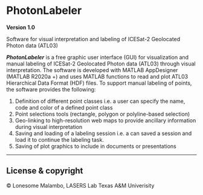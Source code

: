 # PhotonLabeler

**Version 1.0**

Software for visual interpretation and labeling of ICESat-2 Geolocated Photon data (ATL03)

**_PhotonLabeler_** is a free graphic user interface (GUI) for visualization and manual labeling of ICESat-2 Geolocated Photon data (ATL03) through visual interpretation. The software is developed with MATLAB AppDesigner (MATLAB R2020a +) and uses MATLAB functions to read and plot ATL03 Hierarchical Data Format (HDF) files. To support manual labeling of points, the software provides the following:
1) Definition of different point classes i.e. a user can specify the name, code and color of a defined point class
2) Point selections tools (rectangle, polygon or polyline-based selection)
3) Geo-linking to high-resolution web maps to provide ancillary information during visual interpretation
4) Saving and loading of a labeling session i.e. a can saved a session and load it to continue the labeling task.
5) Saving of plot graphics to include in documents or presentations

---

## License & copyright

© Lonesome Malambo, LASERS Lab Texas A&M Univerisity

